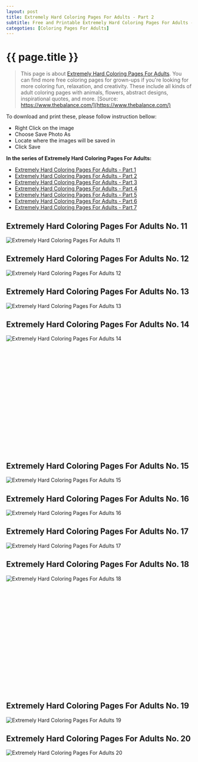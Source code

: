 ```yaml
---
layout: post
title: Extremely Hard Coloring Pages For Adults - Part 2
subtitle: Free and Printable Extremely Hard Coloring Pages For Adults - Part 2
categoties: [Coloring Pages For Adults]
---
```

{{ page.title }}
================
> This page is about [Extremely Hard Coloring Pages For Adults](https://freecoloringpages.github.io/). You can find more free coloring pages for grown-ups if you're looking for more coloring fun, relaxation, and creativity. These include all kinds of adult coloring pages with animals, flowers, abstract designs, inspirational quotes, and more. [Source: https://www.thebalance.com/](https://www.thebalance.com/)

To download and print these, please follow instruction bellow:
* Right Click on the image 
* Choose Save Photo As 
* Locate where the images will be saved in 
* Click Save

**In the series of Extremely Hard Coloring Pages For Adults:**

* [Extremely Hard Coloring Pages For Adults - Part 1](https://freecoloringpages.github.io/2017/11/24/Extremely-Hard-Coloring-Pages-For-Adults-part-1.html)
* [Extremely Hard Coloring Pages For Adults - Part 2](https://freecoloringpages.github.io/2017/11/24/Extremely-Hard-Coloring-Pages-For-Adults-part-2.html)
* [Extremely Hard Coloring Pages For Adults - Part 3](https://freecoloringpages.github.io/2017/11/24/Extremely-Hard-Coloring-Pages-For-Adults-part-3.html)
* [Extremely Hard Coloring Pages For Adults - Part 4](https://freecoloringpages.github.io/2017/11/24/Extremely-Hard-Coloring-Pages-For-Adults-part-4.html)
* [Extremely Hard Coloring Pages For Adults - Part 5](https://freecoloringpages.github.io/2017/11/24/Extremely-Hard-Coloring-Pages-For-Adults-part-5.html)
* [Extremely Hard Coloring Pages For Adults - Part 6](https://freecoloringpages.github.io/2017/11/24/Extremely-Hard-Coloring-Pages-For-Adults-part-6.html)
* [Extremely Hard Coloring Pages For Adults - Part 7](https://freecoloringpages.github.io/2017/11/24/Extremely-Hard-Coloring-Pages-For-Adults-part-7.html)

## Extremely Hard Coloring Pages For Adults No. 11
![Extremely Hard Coloring Pages For Adults 11](https://freecoloringpages.github.io/img1/Extremely-Hard-Coloring-Pages-For-Adults%20(11).jpg "Extremely Hard Coloring Pages For Adults 11")

## Extremely Hard Coloring Pages For Adults No. 12
![Extremely Hard Coloring Pages For Adults 12](https://freecoloringpages.github.io/img1/Extremely-Hard-Coloring-Pages-For-Adults%20(12).jpg "Extremely Hard Coloring Pages For Adults 12")

## Extremely Hard Coloring Pages For Adults No. 13
![Extremely Hard Coloring Pages For Adults 13](https://freecoloringpages.github.io/img1/Extremely-Hard-Coloring-Pages-For-Adults%20(13).jpg "Extremely Hard Coloring Pages For Adults 13")

## Extremely Hard Coloring Pages For Adults No. 14
![Extremely Hard Coloring Pages For Adults 14](https://freecoloringpages.github.io/img1/Extremely-Hard-Coloring-Pages-For-Adults%20(14).jpg "Extremely Hard Coloring Pages For Adults 14")

<script async src="//pagead2.googlesyndication.com/pagead/js/adsbygoogle.js"></script><!-- Texxtonly --><ins class="adsbygoogle" style="display:inline-block;width:336px;height:280px" data-ad-client="ca-pub-6753140515841889" data-ad-slot="3207852233"></ins><script>(adsbygoogle = window.adsbygoogle || []).push({}); </script>

## Extremely Hard Coloring Pages For Adults No. 15
![Extremely Hard Coloring Pages For Adults 15](https://freecoloringpages.github.io/img1/Extremely-Hard-Coloring-Pages-For-Adults%20(15).jpg "Extremely Hard Coloring Pages For Adults 15")

## Extremely Hard Coloring Pages For Adults No. 16
![Extremely Hard Coloring Pages For Adults 16](https://freecoloringpages.github.io/img1/Extremely-Hard-Coloring-Pages-For-Adults%20(16).jpg "Extremely Hard Coloring Pages For Adults 16")

## Extremely Hard Coloring Pages For Adults No. 17
![Extremely Hard Coloring Pages For Adults 17](https://freecoloringpages.github.io/img1/Extremely-Hard-Coloring-Pages-For-Adults%20(17).jpg "Extremely Hard Coloring Pages For Adults 17")

## Extremely Hard Coloring Pages For Adults No. 18
![Extremely Hard Coloring Pages For Adults 18](https://freecoloringpages.github.io/img1/Extremely-Hard-Coloring-Pages-For-Adults%20(18).jpg "Extremely Hard Coloring Pages For Adults 18")

<script async src="//pagead2.googlesyndication.com/pagead/js/adsbygoogle.js"></script><!-- Texxtonly --><ins class="adsbygoogle" style="display:inline-block;width:336px;height:280px" data-ad-client="ca-pub-6753140515841889" data-ad-slot="3207852233"></ins><script>(adsbygoogle = window.adsbygoogle || []).push({}); </script>

## Extremely Hard Coloring Pages For Adults No. 19
![Extremely Hard Coloring Pages For Adults 19](https://freecoloringpages.github.io/img1/Extremely-Hard-Coloring-Pages-For-Adults%20(19).jpg "Extremely Hard Coloring Pages For Adults 19")

## Extremely Hard Coloring Pages For Adults No. 20
![Extremely Hard Coloring Pages For Adults 20](https://freecoloringpages.github.io/img1/Extremely-Hard-Coloring-Pages-For-Adults%20(20).jpg "Extremely Hard Coloring Pages For Adults 20")

